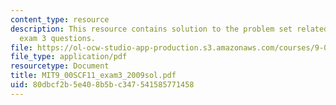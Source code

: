 ```yaml
---
content_type: resource
description: This resource contains solution to the problem set related to 2009 practice
  exam 3 questions.
file: https://ol-ocw-studio-app-production.s3.amazonaws.com/courses/9-00sc-introduction-to-psychology-fall-2011/80dbcf2b5e408b5bc347541585771458_MIT9_00SCF11_exam3_2009sol.pdf
file_type: application/pdf
resourcetype: Document
title: MIT9_00SCF11_exam3_2009sol.pdf
uid: 80dbcf2b-5e40-8b5b-c347-541585771458
---
```

